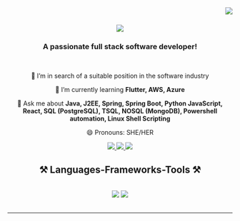 <img align="right" src="https://visitor-badge.laobi.icu/badge?page_id=Rusirij.Rusirij" />
<h1 align="center">
    <img src="https://readme-typing-svg.herokuapp.com/?font=Righteous&size=35&center=true&vCenter=true&width=500&height=70&duration=4000&lines=Hi+There!+👋;+I'm+Rusiri+Jayalath!;" />
</h1>

<h3 align="center">A passionate full stack software developer!</h3>

<br/>

<div align="center">
 
 🔭 I’m in search of a suitable position in the software industry
 
 🌱 I’m currently learning **Flutter, AWS, Azure**

💬 Ask me about **Java, J2EE, Spring, Spring Boot, Python JavaScript, React, SQL (PostgreSQL), TSQL,
NOSQL (MongoDB), Powershell automation, Linux Shell Scripting**

😄 Pronouns: SHE/HER

 </div>

 <div align="center"> 
  <a href="mailto:rusirijayalath@gmail.com">
    <img src="https://img.shields.io/badge/Gmail-333333?style=for-the-badge&logo=gmail&logoColor=red" />
  </a>
  <a href="https://www.linkedin.com/in/rusiri-jayalath-3899a9237/" target="_blank">
    <img src="https://img.shields.io/badge/LinkedIn-0077B5?style=for-the-badge&logo=linkedin&logoColor=white" target="_blank" />
  </a>
  <a href="https://github.com/Rusirij" target="_blank">
     <img src="https://img.shields.io/badge/Portfolio-FF5722?style=for-the-badge&logo=todoist&logoColor=white" target="_blank" /> <!-- sqlite, safari, google-chrome are other good icon options -->
  </a>
</div>

<h2 align="center">⚒️ Languages-Frameworks-Tools ⚒️</h2>
<br/>
<div align="center">
    <img src="https://skillicons.dev/icons?i=react,html,css,github,docker,jenkins,maven" />
    <img src="https://skillicons.dev/icons?i=nodejs,python,javascript,express,mongodb,java,mysql" /><br>
</div>

<br/>
<hr/>

